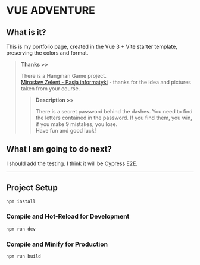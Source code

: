 # VUE ADVENTURE

## What is it?

This is my portfolio page, created in the Vue 3 + Vite starter template, preserving the colors and format.

>  **Thanks >>**
>
> There is a Hangman Game project.<br>
> [Mirosław Zelent - Pasja informatyki](https://www.youtube.com/watch?v=9FVtiJHFCSU) - thanks for the idea and pictures taken from your course.
>
>> **Description >>**
>> 
>> There is a secret password behind the dashes. You need to find the letters contained in the password. If you find them, you win, if you make 9 mistakes, you lose.<br>
>> Have fun and good luck!

## What I am going to do next?

I should add the testing. I think it will be Cypress E2E.

___

## Project Setup

```sh
npm install
```

### Compile and Hot-Reload for Development

```sh
npm run dev
```

### Compile and Minify for Production

```sh
npm run build
```
